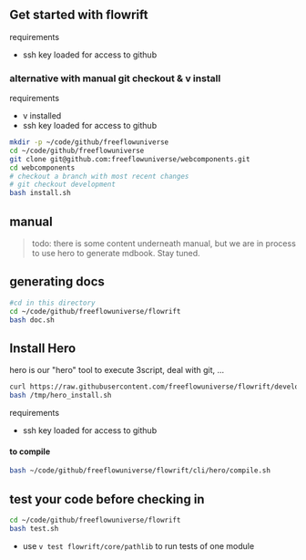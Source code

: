 

## Get started with flowrift


requirements

- ssh key loaded for access to github

### alternative with manual git checkout & v install

requirements

- v installed
- ssh key loaded for access to github

```bash
mkdir -p ~/code/github/freeflowuniverse
cd ~/code/github/freeflowuniverse
git clone git@github.com:freeflowuniverse/webcomponents.git
cd webcomponents
# checkout a branch with most recent changes
# git checkout development 
bash install.sh

```

## manual

> todo: there is some content underneath manual, but we are in process to use hero to generate mdbook. Stay tuned.


## generating docs

```bash
#cd in this directory
cd ~/code/github/freeflowuniverse/flowrift
bash doc.sh
```


## Install Hero

hero is our "hero" tool to execute 3script, deal with git, ...

```bash
curl https://raw.githubusercontent.com/freeflowuniverse/flowrift/development/scripts/hero_install.sh > /tmp/hero_install.sh
bash /tmp/hero_install.sh
```

requirements

- ssh key loaded for access to github

#### to compile

```bash
bash ~/code/github/freeflowuniverse/flowrift/cli/hero/compile.sh
```

## test your code before checking in

```bash
cd ~/code/github/freeflowuniverse/flowrift
bash test.sh
```

- use `v test flowrift/core/pathlib` to run tests of one module
